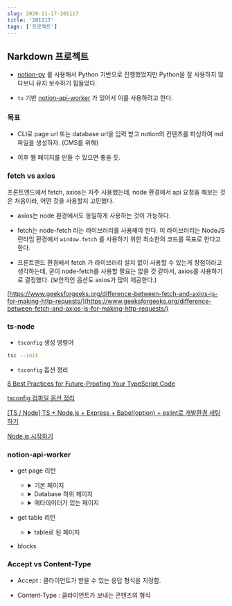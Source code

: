 ```yaml
---
slug: 2020-11-17-201117
title: '201117'
tags: ['프로젝트']
---
```


## Narkdown 프로젝트

- [notion-py](https://github.com/jamalex/notion-py) 를 사용해서 Python 기반으로 진행했었지만 Python을 잘 사용하지 않다보니 유지 보수하기 힘들었다.

- `ts` 기반 [notion-api-worker](https://github.com/splitbee/notion-api-worker) 가 있어서 이를 사용하려고 한다.

### 목표

- CLI로 page url 또는 database url을 입력 받고 notion의 컨텐츠를 파싱하여 md 파일을 생성하자. (CMS를 위해)

- 이후 웹 페이지를 만들 수 있으면 좋을 듯.

### fetch vs axios

프론트엔드에서 fetch, axios는 자주 사용했는데, node 환경에서 api 요청을 해보는 것은 처음이라, 어떤 것을 사용할지 고민했다.

- axios는 node 환경에서도 동일하게 사용하는 것이 가능하다.

- fetch는 node-fetch 라는 라이브러리를 사용해야 한다. 이 라이브러리는 NodeJS 런타임 환경에서 `window.fetch` 를 사용하기 위한 최소한의 코드를 목표로 한다고 한다.

- 프론트엔드 환경에서 fetch 가 라이브러리 설치 없이 사용할 수 있는게 장점이라고 생각하는데, 굳이 node-fetch를 사용할 필요는 없을 것 같아서, axios를 사용하기로 결정했다. (보안적인 옵션도 axios가 많이 제공한다.)

[https://www.geeksforgeeks.org/difference-between-fetch-and-axios-js-for-making-http-requests/](https://www.geeksforgeeks.org/difference-between-fetch-and-axios-js-for-making-http-requests/)

### ts-node

- `tsconfig` 생성 명령어

```bash
tsc --init
```

- `tsconfig` 옵션 정리

[8 Best Practices for Future-Proofing Your TypeScript Code](https://medium.com/better-programming/8-best-practices-for-future-proofing-your-typescript-code-2600fb7d8063)

[tsconfig 컴파일 옵션 정리](https://valuefactory.tistory.com/453)

[[TS / Node] TS + Node.js + Express + Babel(option) + eslint로 개발환경 세팅하기](https://hack-jam.tistory.com/27)

[Node.js 시작하기](https://radlohead.gitbook.io/typescript-deep-dive/nodejs)

### notion-api-worker

- get page 리턴

  - <details><summary>기본 페이지</summary>

    ```json
    {
      "847c0e9b-15a1-42c9-9392-ca2f817c4eac": {
        "role": "editor",
        "value": {
          "id": "847c0e9b-15a1-42c9-9392-ca2f817c4eac",
          "version": 23,
          "type": "page",
          "properties": {
            "title": [["hello"]]
          },
          "content": ["cc1dee2e-269d-4cd0-a5a3-b1c3d72edf61"],
          "permissions": [
            {
              "role": "editor",
              "type": "user_permission",
              "user_id": "b21a69b3-a19b-438c-b599-e850190836a3"
            }
          ],
          "created_time": 1605604740000,
          "last_edited_time": 1605604740000,
          "parent_id": "ee7c0178-18cf-474e-a665-83f2432f545f",
          "parent_table": "space",
          "alive": true,
          "created_by_table": "notion_user",
          "created_by_id": "b21a69b3-a19b-438c-b599-e850190836a3",
          "last_edited_by_table": "notion_user",
          "last_edited_by_id": "b21a69b3-a19b-438c-b599-e850190836a3",
          "shard_id": 1004639,
          "space_id": "ee7c0178-18cf-474e-a665-83f2432f545f"
        }
      },
      "cc1dee2e-269d-4cd0-a5a3-b1c3d72edf61": {
        "role": "editor",
        "value": {
          "id": "cc1dee2e-269d-4cd0-a5a3-b1c3d72edf61",
          "version": 12,
          "type": "text",
          "properties": {
            "title": [["1234"]]
          },
          "created_time": 1605604740000,
          "last_edited_time": 1605604740000,
          "parent_id": "847c0e9b-15a1-42c9-9392-ca2f817c4eac",
          "parent_table": "block",
          "alive": true,
          "created_by_table": "notion_user",
          "created_by_id": "b21a69b3-a19b-438c-b599-e850190836a3",
          "last_edited_by_table": "notion_user",
          "last_edited_by_id": "b21a69b3-a19b-438c-b599-e850190836a3",
          "shard_id": 1004639,
          "space_id": "ee7c0178-18cf-474e-a665-83f2432f545f"
        }
      }
    }
    ```

    </details>

  - <details><summary>Database 하위 페이지</summary>

    ```json
    {
      "15afa14b-8f9c-4b6c-97cc-46375c775cc5": {
        "role": "reader",
        "value": {
          "id": "15afa14b-8f9c-4b6c-97cc-46375c775cc5",
          "version": 25,
          "type": "page",
          "properties": [Object],
          "created_time": 1605517260000,
          "last_edited_time": 1605602760000,
          // 부모 Id
          // 데이터베이스의 경우 collection_id
          "parent_id": "e543505f-be64-46cd-9c55-07117dc85a92",
          // 부모
          "parent_table": "collection",
          "alive": true,
          "created_by_table": "notion_user",
          // user_id
          "created_by_id": "b21a69b3-a19b-438c-b599-e850190836a3",
          "last_edited_by_table": "notion_user",
          "last_edited_by_id": "b21a69b3-a19b-438c-b599-e850190836a3",
          "shard_id": 1004639,
          "space_id": "ee7c0178-18cf-474e-a665-83f2432f545f"
        }
      },

      // 부모가 space가 아닌 경우 부모
      "acc3dfd0-339e-4cac-b5ba-ae8673fddfad": {
        "role": "reader",
        "value": {
          "id": "acc3dfd0-339e-4cac-b5ba-ae8673fddfad",
          "version": 106,
          "type": "collection_view_page",
          "view_ids": [Array],
          "collection_id": "e543505f-be64-46cd-9c55-07117dc85a92",
          "format": [Object],
          "permissions": [Array],
          "created_time": 1600223639505,
          "last_edited_time": 1605594780000,
          "parent_id": "ee7c0178-18cf-474e-a665-83f2432f545f",
          "parent_table": "space",
          "alive": true,
          "created_by_table": "notion_user",
          "created_by_id": "b21a69b3-a19b-438c-b599-e850190836a3",
          "last_edited_by_table": "notion_user",
          "last_edited_by_id": "b21a69b3-a19b-438c-b599-e850190836a3",
          "shard_id": 1004639,
          "space_id": "ee7c0178-18cf-474e-a665-83f2432f545f"
        }
      }
    }
    ```

    </details>

  - <details><summary>메타데이터가 있는 페이지</summary>

    ```json
    {
      "1c7c8eb6-ec3b-42fb-b950-63abd3c9bd61": {
        "role": "reader",
        "value": {
          "id": "1c7c8eb6-ec3b-42fb-b950-63abd3c9bd61",
          "version": 6,
          "type": "page",
          // 데이터베이스 하위에 있는 페이지의 메타데이터 부모 데이터베이스에 접근해서 가져와야 함.
          "properties": {
            "RXKJ": [
              // 여러 태그 목록이 문자열 ',' 로 구분되어 옴.
              ["hello,bye"]
            ],
            "fb_;": [["🛠 In Progress"]],
            "qS^H": [["Test"]],
            "title": [["asdf"], ["의 사본"]]
          },
          // 전체 페이지, 작은 페이지 사이즈일 때 함께 옴, 없으면 안옴.
          "format": {
            "page_icon": "🚡",
            // link인 경우는 링크
            "page_cover": "https://user-images.githubusercontent.com/1440854/79684011-6c948280-822e-11ea-9e23-1644903796fb.png",
            // 업로드인 경우 https://s3-us-west-2.amazonaws.com/secure.notion-static.com/d53a69fd-a3e1-4914-b014-63158a1078a2/blue.png
            // 기본 제공인 경우 /images/blue.png => https://notion.so/images/blue.png로 접근 가능
            "page_cover_position": 0.5,
            "page_full_width": true,
            "page_small_text": true
          },
          "created_time": 1605594821014,
          "last_edited_time": 1605603000000,
          "parent_id": "e543505f-be64-46cd-9c55-07117dc85a92",
          "parent_table": "collection",
          "alive": true,
          "copied_from": "15afa14b-8f9c-4b6c-97cc-46375c775cc5",
          "created_by_table": "notion_user",
          "created_by_id": "b21a69b3-a19b-438c-b599-e850190836a3",
          "last_edited_by_table": "notion_user",
          "last_edited_by_id": "b21a69b3-a19b-438c-b599-e850190836a3",
          "shard_id": 1004639,
          "space_id": "ee7c0178-18cf-474e-a665-83f2432f545f"
        }
      },
      "acc3dfd0-339e-4cac-b5ba-ae8673fddfad": {
        "role": "reader",
        "value": {
          "id": "acc3dfd0-339e-4cac-b5ba-ae8673fddfad",
          "version": 106,
          "type": "collection_view_page",
          "view_ids": [
            "be43c1c8-dd64-4cfb-9df9-efd97d8af60a",
            "cfabb574-6051-47ed-9c14-ea3a1b6aead7",
            "87cdd007-d8d6-464c-82f2-c7a4153bab0d",
            "c09c2c36-0419-4bff-8195-bf6c2b897d6f",
            "e0d39abd-4d7b-4c5c-9ce9-4984a3315932",
            "83b3d2a6-6f63-4940-987d-1142e51da175"
          ],
          "collection_id": "e543505f-be64-46cd-9c55-07117dc85a92",
          "format": {
            "page_cover_position": 0.6
          },
          "permissions": [
            {
              "role": "editor",
              "type": "user_permission",
              "user_id": "b21a69b3-a19b-438c-b599-e850190836a3"
            },
            {
              "role": "reader",
              "type": "public_permission"
            }
          ],
          "created_time": 1600223639505,
          "last_edited_time": 1605594780000,
          "parent_id": "ee7c0178-18cf-474e-a665-83f2432f545f",
          "parent_table": "space",
          "alive": true,
          "created_by_table": "notion_user",
          "created_by_id": "b21a69b3-a19b-438c-b599-e850190836a3",
          "last_edited_by_table": "notion_user",
          "last_edited_by_id": "b21a69b3-a19b-438c-b599-e850190836a3",
          "shard_id": 1004639,
          "space_id": "ee7c0178-18cf-474e-a665-83f2432f545f"
        }
      }
    }
    ```

    </details>

- get table 리턴

  - <details><summary>table로 된 페이지</summary>

    ```json
    [
      {
        "id": "11acfd54-2ee8-4640-b3fb-1782ce9b8caa",
        "Status": "🖨 Published",
        "Category": "Test",
        "Name": "Basic Blocks"
      },
      {
        "id": "084bbefe-7f25-481a-bfbb-e8aff2152e4f",
        "Status": "🖨 Published",
        "Category": "Test",
        "Name": "Copy of Basic Blocks"
      },
      {
        "id": "24786a8a-3d7d-4dfd-854d-ac40559c9f82",
        "Status": "🖨 Published",
        "Category": "Test",
        "Name": "Code Blocks"
      },
      {
        "id": "74bbb810-9a68-499f-8f12-25dcce846f02",
        "Status": "🖨 Published",
        "Category": "Test",
        "Name": "Embed Blocks"
      },
      {
        "id": "2df7176f-d58f-4c42-921b-55e9bbf0e92e",
        "Status": "🖨 Published",
        "Category": "Test",
        "Name": "Table Blocks"
      },
      {
        "id": "30894478-96e6-4f95-9095-d84be27a82a9",
        "Status": "🖨 Published",
        "Category": "Test",
        "Name": "Page Blocks"
      },
      {
        "id": "cee84696-242a-4f6e-953a-2c7ecb8b1603",
        "Status": "🖨 Published",
        "Category": "Test",
        "Name": "Advanced Blocks"
      },
      {
        "id": "64c69eaf-268a-4076-bf48-d8ee5f2ca8c8",
        "Status": "🖨 Published",
        "Category": "Test",
        "Name": "Linked Page"
      },
      {
        "id": "6a8383c0-0a12-4859-9edc-2fe41e9cbe75",
        "Status": "🖨 Published",
        "Category": "Test",
        "Name": "Recursive embed Image"
      },
      {
        "id": "d10a7885-58f0-4ba9-b9a4-fb357ab796e8",
        "Status": "🖨 Published",
        "Category": "Example",
        "Name": "Example Pages"
      },
      {
        "id": "1c7c8eb6-ec3b-42fb-b950-63abd3c9bd61",
        "Tags": ["hello", "bye"],
        "Status": "🛠 In Progress",
        "Category": "Test",
        "Name": "asdf의 사본"
      },
      // 완전히 안지웠을 때는 빈문자열로 옴.
      {
        "id": "e8b450e4-f686-4d0b-9212-6241e6099a0b",
        "Tags": [""],
        "Status": "",
        "Category": ""
      }
    ]
    ```

    </details>

- blocks

### Accept vs Content-Type

- Accept : 클라이언트가 받을 수 있는 응답 형식을 지정함.

- Content-Type : 클라이언트가 보내는 콘텐츠의 형식
